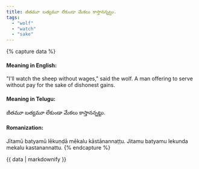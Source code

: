 ```yaml
---
title: జీతమూ బత్యమూ లేకుండా మేకలు కాస్తానన్నట్టు.
tags:
  - "wolf"
  - "watch"
  - "sake"
---
```


{% capture data %}
#### Meaning in English:
"I'll watch the sheep without wages," said the wolf.
A man offering to serve without pay for the sake of dishonest gains.

#### Meaning in Telugu:
జీతమూ బత్యమూ లేకుండా మేకలు కాస్తానన్నట్టు.

#### Romanization:
Jītamū batyamū lēkuṇḍā mēkalu kāstānannaṭṭu.
Jitamu batyamu lekunda mekalu kastanannattu.
{% endcapture %}

{{ data | markdownify }}

